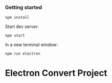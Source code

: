 ### Getting started

`npm install`

Start dev server:

`npm start`

In a new terminal window:

`npm run electron`
# Electron Convert Project
